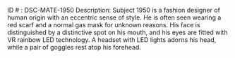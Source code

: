 ID # : DSC-MATE-1950
Description: Subject 1950 is a fashion designer of human origin with an eccentric sense of style. He is often seen wearing a red scarf and a normal gas mask for unknown reasons. His face is distinguished by a distinctive spot on his mouth, and his eyes are fitted with VR rainbow LED technology. A headset with LED lights adorns his head, while a pair of goggles rest atop his forehead.